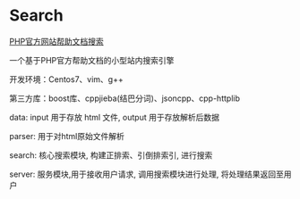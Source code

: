 # Search
[PHP官方网站帮助文档搜索](http://39.96.48.21:9000/index.html)

一个基于PHP官方帮助文档的小型站内搜索引擎

开发环境：Centos7、vim、g++

第三方库：boost库、cppjieba(结巴分词)、jsoncpp、cpp-httplib

data: input 用于存放 html 文件, output 用于存放解析后数据

parser: 用于对html原始文件解析

search: 核心搜索模块, 构建正排索、引倒排索引, 进行搜索

server: 服务模块,用于接收用户请求, 调用搜索模块进行处理, 将处理结果返回至用户

